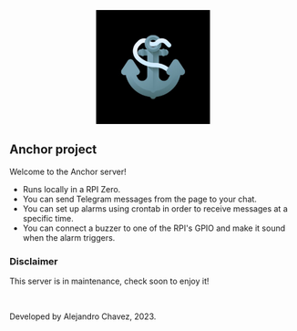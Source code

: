<p align="center"><a href="https://alejandroch1202.github.io/" target="_blank"><img src="https://raw.githubusercontent.com/alejandroch1202/anchor/main/html/img/logo.jpeg" width="200" alt="Anchor logo"></a></p>

## Anchor project
Welcome to the Anchor server!

- Runs locally in a RPI Zero.
- You can send Telegram messages from the page to your chat.
- You can set up alarms using crontab in order to receive messages at a specific time.
- You can connect a buzzer to one of the RPI's GPIO and make it sound when the alarm triggers. 

### Disclaimer
This server is in maintenance, check soon to enjoy it!

<br>

Developed by Alejandro Chavez, 2023.

